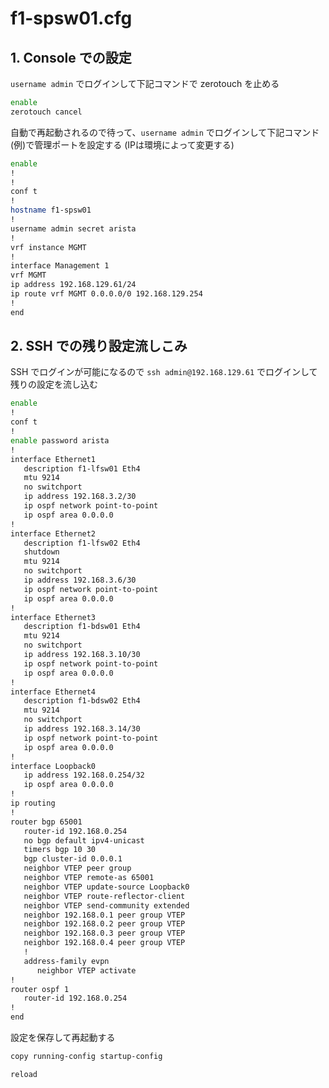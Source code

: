 # f1-spsw01.cfg

## 1. Console での設定

`username admin` でログインして下記コマンドで zerotouch を止める

```sh
enable
zerotouch cancel
```

自動で再起動されるので待って、`username admin` でログインして下記コマンド(例)で管理ポートを設定する (IPは環境によって変更する)

```sh
enable
!
!
conf t
!
hostname f1-spsw01
!
username admin secret arista
!
vrf instance MGMT
!
interface Management 1
vrf MGMT
ip address 192.168.129.61/24
ip route vrf MGMT 0.0.0.0/0 192.168.129.254
!
end
```

## 2. SSH での残り設定流しこみ

SSH でログインが可能になるので `ssh admin@192.168.129.61` でログインして残りの設定を流し込む

```sh
enable
!
conf t
!
enable password arista
!
interface Ethernet1
   description f1-lfsw01 Eth4
   mtu 9214
   no switchport
   ip address 192.168.3.2/30
   ip ospf network point-to-point
   ip ospf area 0.0.0.0
!
interface Ethernet2
   description f1-lfsw02 Eth4
   shutdown
   mtu 9214
   no switchport
   ip address 192.168.3.6/30
   ip ospf network point-to-point
   ip ospf area 0.0.0.0
!
interface Ethernet3
   description f1-bdsw01 Eth4
   mtu 9214
   no switchport
   ip address 192.168.3.10/30
   ip ospf network point-to-point
   ip ospf area 0.0.0.0
!
interface Ethernet4
   description f1-bdsw02 Eth4
   mtu 9214
   no switchport
   ip address 192.168.3.14/30
   ip ospf network point-to-point
   ip ospf area 0.0.0.0
!
interface Loopback0
   ip address 192.168.0.254/32
   ip ospf area 0.0.0.0
!
ip routing
!
router bgp 65001
   router-id 192.168.0.254
   no bgp default ipv4-unicast
   timers bgp 10 30
   bgp cluster-id 0.0.0.1
   neighbor VTEP peer group
   neighbor VTEP remote-as 65001
   neighbor VTEP update-source Loopback0
   neighbor VTEP route-reflector-client
   neighbor VTEP send-community extended
   neighbor 192.168.0.1 peer group VTEP
   neighbor 192.168.0.2 peer group VTEP
   neighbor 192.168.0.3 peer group VTEP
   neighbor 192.168.0.4 peer group VTEP
   !
   address-family evpn
      neighbor VTEP activate
!
router ospf 1
   router-id 192.168.0.254
!
end
```

設定を保存して再起動する

```sh
copy running-config startup-config 

reload
```
